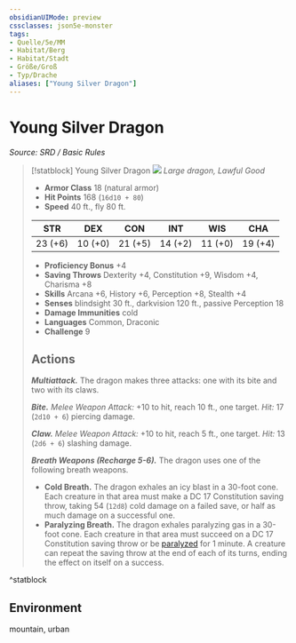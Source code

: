 ```yaml
---
obsidianUIMode: preview
cssclasses: json5e-monster
tags:
- Quelle/5e/MM
- Habitat/Berg
- Habitat/Stadt
- Größe/Groß
- Typ/Drache
aliases: ["Young Silver Dragon"]
---
```

# Young Silver Dragon
*Source: SRD / Basic Rules*  

> [!statblock] Young Silver Dragon
> ![](compendium/bestiary/dragon/token/young-silver-dragon.png#token)
> *Large dragon, Lawful Good*
> 
> - **Armor Class** 18  (natural armor)
> - **Hit Points** 168 (`16d10 + 80`)
> - **Speed** 40 ft., fly 80 ft.
> 
> |STR|DEX|CON|INT|WIS|CHA|
> |:---:|:---:|:---:|:---:|:---:|:---:|
> |23 (+6)|10 (+0)|21 (+5)|14 (+2)|11 (+0)|19 (+4)|
> 
> - **Proficiency Bonus** +4
> - **Saving Throws** Dexterity +4, Constitution +9, Wisdom +4, Charisma +8
> - **Skills** Arcana +6, History +6, Perception +8, Stealth +4
> - **Senses** blindsight 30 ft., darkvision 120 ft., passive Perception 18
> - **Damage Immunities** cold
> - **Languages** Common, Draconic
> - **Challenge** 9
> 
> ## Actions
> 
> ***Multiattack.*** The dragon makes three attacks: one with its bite and two with its claws.
> 
> ***Bite.*** *Melee Weapon Attack:* +10 to hit, reach 10 ft., one target. *Hit:* 17 (`2d10 + 6`) piercing damage.
> 
> ***Claw.*** *Melee Weapon Attack:* +10 to hit, reach 5 ft., one target. *Hit:* 13 (`2d6 + 6`) slashing damage.
> 
> ***Breath Weapons (Recharge 5-6).*** The dragon uses one of the following breath weapons.
> 
> - **Cold Breath.** The dragon exhales an icy blast in a 30-foot cone. Each creature in that area must make a DC 17 Constitution saving throw, taking 54 (`12d8`) cold damage on a failed save, or half as much damage on a successful one.  
> - **Paralyzing Breath.** The dragon exhales paralyzing gas in a 30-foot cone. Each creature in that area must succeed on a DC 17 Constitution saving throw or be [paralyzed](rules/conditions.md#paralyzed) for 1 minute. A creature can repeat the saving throw at the end of each of its turns, ending the effect on itself on a success.  
^statblock

## Environment

mountain, urban